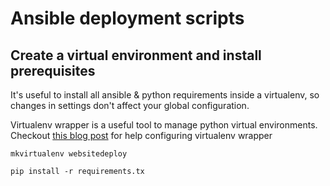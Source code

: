 # Ansible deployment scripts

## Create a virtual environment and install prerequisites
It's useful to install all ansible & python requirements inside
a virtualenv, so changes in settings don't affect your global configuration.

Virtualenv wrapper is a useful tool to manage python virtual environments.
Checkout [this blog post](http://alanjponte.com/index.php/2017/11/30/wrap-the-good-stuff/) for help configuring virtualenv wrapper

`mkvirtualenv websitedeploy`

`pip install -r requirements.tx`
